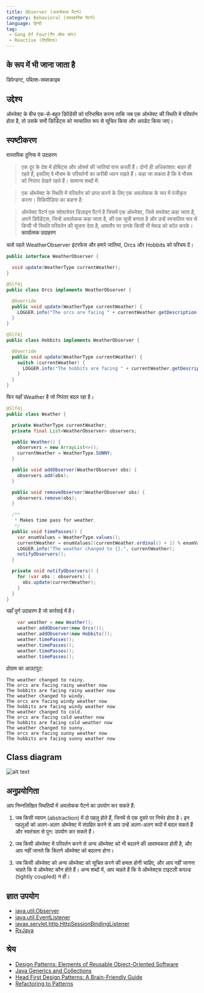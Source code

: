 ```yaml
---
title: Observer (अवलोकक पैटर्न)
category: Behavioral (व्यावहारिक पैटर्न)
language: हिन्दी
tag:
 - Gang Of Four(गैंग ऑफ फोर) 
 - Reactive (रीएक्टिव)
---
```


## के रूप में भी जाना जाता है

डिपेन्डन्ट, पब्लिश-सब्सक्राइब

## उद्देश्य

ऑब्जेक्ट के बीच एक-से-बहुत डिपेंडेंसी को परिभाषित करना ताकि जब एक ऑब्जेक्ट की स्थिति में परिवर्तन होता है, तो उसके सभी डिपेंडेंट्स को स्वचालित रूप से सूचित किया और अपडेट किया जाए।

## स्पष्टीकरण

वास्तविक दुनिया मे उदाहरण

>एक दूर के देश में होबिट्स और ऑर्क्स की जातियां वास करती हैं। दोनों ही अधिकांशत: बाहर ही रहते हैं, इसलिए वे मौसम के परिवर्तनों का करीबी ध्यान रखते हैं। कहा जा सकता है कि वे मौसम को निरंतर देखते रहते हैं।
सामान्य शब्दों में:

>एक ऑब्जेक्ट के स्थिति में परिवर्तन को प्राप्त करने के लिए एक अवलोकक के रूप में पंजीकृत करना।
विकिपीडिया का कहना है:

>ऑब्जेक्ट पैटर्न एक सॉफ़्टवेयर डिज़ाइन पैटर्न है जिसमें एक ऑब्जेक्ट, जिसे सब्जेक्ट कहा जाता है, अपने डिपेंडेंट्स, जिन्हें अवलोकक कहा जाता है, की एक सूची बनाता है और उन्हें स्वचालित रूप से किसी भी स्थिति परिवर्तन की सूचना देता है, आमतौर पर उनके किसी भी मेथड को कॉल करके।
**कार्यात्मक उदाहरण**

चलो पहले WeatherObserver इंटरफेस और हमारे जातियां, Orcs और Hobbits को परिचय दें।

```java
public interface WeatherObserver {

  void update(WeatherType currentWeather);
}

@Slf4j
public class Orcs implements WeatherObserver {

  @Override
  public void update(WeatherType currentWeather) {
    LOGGER.info("The orcs are facing " + currentWeather.getDescription() + " weather now");
  }
}

@Slf4j
public class Hobbits implements WeatherObserver {

  @Override
  public void update(WeatherType currentWeather) {
    switch (currentWeather) {
      LOGGER.info("The hobbits are facing " + currentWeather.getDescription() + " weather now");
    }
  }
}
```

फिर यहाँ Weather है जो निरंतर बदल रहा है।

```java
@Slf4j
public class Weather {

  private WeatherType currentWeather;
  private final List<WeatherObserver> observers;

  public Weather() {
    observers = new ArrayList<>();
    currentWeather = WeatherType.SUNNY;
  }

  public void addObserver(WeatherObserver obs) {
    observers.add(obs);
  }

  public void removeObserver(WeatherObserver obs) {
    observers.remove(obs);
  }

  /**
   * Makes time pass for weather.
   */
  public void timePasses() {
    var enumValues = WeatherType.values();
    currentWeather = enumValues[(currentWeather.ordinal() + 1) % enumValues.length];
    LOGGER.info("The weather changed to {}.", currentWeather);
    notifyObservers();
  }

  private void notifyObservers() {
    for (var obs : observers) {
      obs.update(currentWeather);
    }
  }
}
```

यहाँ पूर्ण उदाहरण है जो कार्रवाई में है।

```java
    var weather = new Weather();
    weather.addObserver(new Orcs());
    weather.addObserver(new Hobbits());
    weather.timePasses();
    weather.timePasses();
    weather.timePasses();
    weather.timePasses();
```

प्रोग्राम का आउटपुट:

```
The weather changed to rainy.
The orcs are facing rainy weather now
The hobbits are facing rainy weather now
The weather changed to windy.
The orcs are facing windy weather now
The hobbits are facing windy weather now
The weather changed to cold.
The orcs are facing cold weather now
The hobbits are facing cold weather now
The weather changed to sunny.
The orcs are facing sunny weather now
The hobbits are facing sunny weather now
```

## Class diagram

![alt text](./etc/observer.png "Observer")

## अनुप्रयोगिता

आप निम्नलिखित स्थितियों में अवलोकक पैटर्न का उपयोग कर सकते हैं:

1.  जब किसी व्यापन (abstraction) में दो पहलु होते हैं, जिनमें से एक दूसरे पर निर्भर होता है। इन पहलुओं को अलग-अलग ऑब्जेक्ट में संग्रहित करने से आप उन्हें अलग-अलग रूपों में बदल सकते हैं और स्वतंत्रता से पुन: उपयोग कर सकते हैं।

2.  जब किसी ऑब्जेक्ट में परिवर्तन करने से अन्य ऑब्जेक्ट को भी बदलने की आवश्यकता होती है, और आप नहीं जानते कि कितने ऑब्जेक्ट को बदलना होगा।

3.  जब किसी ऑब्जेक्ट को अन्य ऑब्जेक्ट को सूचित करने की क्षमता होनी चाहिए, और आप नहीं जानना चाहते कि ये ऑब्जेक्ट कौन होते हैं। अन्य शब्दों में, आप चाहते हैं कि ये ऑब्जेक्ट्स टाइटली कपल्ड (tightly coupled) न हों।

## ज्ञात उपयोग

* [java.util.Observer](http://docs.oracle.com/javase/8/docs/api/java/util/Observer.html)
* [java.util.EventListener](http://docs.oracle.com/javase/8/docs/api/java/util/EventListener.html)
* [javax.servlet.http.HttpSessionBindingListener](http://docs.oracle.com/javaee/7/api/javax/servlet/http/HttpSessionBindingListener.html)
* [RxJava](https://github.com/ReactiveX/RxJava)

## श्रेय

* [Design Patterns: Elements of Reusable Object-Oriented Software](https://www.amazon.com/gp/product/0201633612/ref=as_li_tl?ie=UTF8&camp=1789&creative=9325&creativeASIN=0201633612&linkCode=as2&tag=javadesignpat-20&linkId=675d49790ce11db99d90bde47f1aeb59)
* [Java Generics and Collections](https://www.amazon.com/gp/product/0596527756/ref=as_li_tl?ie=UTF8&camp=1789&creative=9325&creativeASIN=0596527756&linkCode=as2&tag=javadesignpat-20&linkId=246e5e2c26fe1c3ada6a70b15afcb195)
* [Head First Design Patterns: A Brain-Friendly Guide](https://www.amazon.com/gp/product/0596007124/ref=as_li_tl?ie=UTF8&camp=1789&creative=9325&creativeASIN=0596007124&linkCode=as2&tag=javadesignpat-20&linkId=6b8b6eea86021af6c8e3cd3fc382cb5b)
* [Refactoring to Patterns](https://www.amazon.com/gp/product/0321213351/ref=as_li_tl?ie=UTF8&camp=1789&creative=9325&creativeASIN=0321213351&linkCode=as2&tag=javadesignpat-20&linkId=2a76fcb387234bc71b1c61150b3cc3a7)

